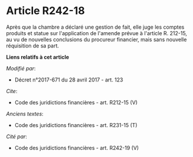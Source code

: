 # Article R242-18

Après que la chambre a déclaré une gestion de fait, elle juge les comptes produits et statue sur l'application de l'amende
prévue à l'article R. 212-15, au vu de nouvelles conclusions du procureur financier, mais sans nouvelle réquisition de sa
part.

**Liens relatifs à cet article**

_Modifié par_:

  - Décret n°2017-671 du 28 avril 2017 - art. 123

_Cite_:

  - Code des juridictions financières - art. R212-15 (V)

_Anciens textes_:

  - Code des juridictions financières - art. R231-15 (T)

_Cité par_:

  - Code des juridictions financières - art. R242-19 (V)
